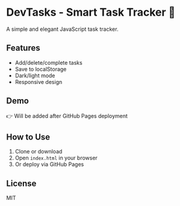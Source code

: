 # DevTasks - Smart Task Tracker 📝

A simple and elegant JavaScript task tracker.

## Features
- Add/delete/complete tasks
- Save to localStorage
- Dark/light mode
- Responsive design

## Demo
👉 Will be added after GitHub Pages deployment

## How to Use
1. Clone or download
2. Open `index.html` in your browser
3. Or deploy via GitHub Pages

## License
MIT
